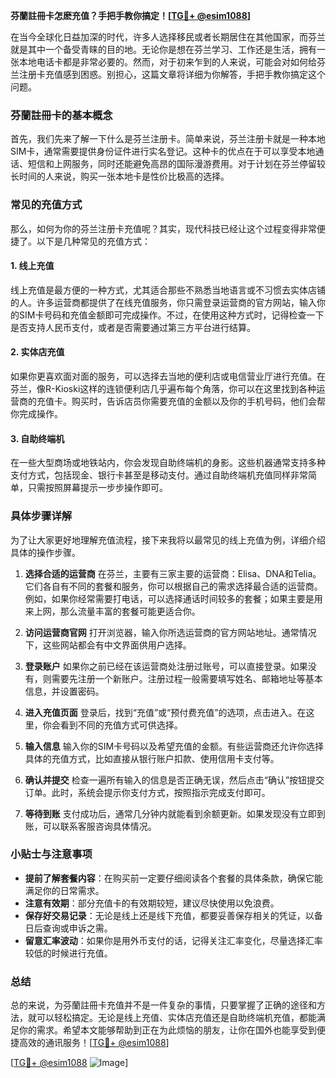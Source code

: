 **芬蘭註冊卡怎麽充值？手把手教你搞定！[[TG💪+ @esim1088](https://t.me/s/esim1088)]**

在当今全球化日益加深的时代，许多人选择移民或者长期居住在其他国家，而芬兰就是其中一个备受青睐的目的地。无论你是想在芬兰学习、工作还是生活，拥有一张本地电话卡都是非常必要的。然而，对于初来乍到的人来说，可能会对如何给芬兰注册卡充值感到困惑。别担心，这篇文章将详细为你解答，手把手教你搞定这个问题。

### 芬蘭註冊卡的基本概念

首先，我们先来了解一下什么是芬兰注册卡。简单来说，芬兰注册卡就是一种本地SIM卡，通常需要提供身份证件进行实名登记。这种卡的优点在于可以享受本地通话、短信和上网服务，同时还能避免高昂的国际漫游费用。对于计划在芬兰停留较长时间的人来说，购买一张本地卡是性价比极高的选择。

### 常见的充值方式

那么，如何为你的芬兰注册卡充值呢？其实，现代科技已经让这个过程变得非常便捷了。以下是几种常见的充值方式：

#### 1. 线上充值
线上充值是最方便的一种方式，尤其适合那些不熟悉当地语言或不习惯去实体店铺的人。许多运营商都提供了在线充值服务，你只需登录运营商的官方网站，输入你的SIM卡号码和充值金额即可完成操作。不过，在使用这种方式时，记得检查一下是否支持人民币支付，或者是否需要通过第三方平台进行结算。

#### 2. 实体店充值
如果你更喜欢面对面的服务，可以选择去当地的便利店或电信营业厅进行充值。在芬兰，像R-Kioski这样的连锁便利店几乎遍布每个角落，你可以在这里找到各种运营商的充值卡。购买时，告诉店员你需要充值的金额以及你的手机号码，他们会帮你完成操作。

#### 3. 自助终端机
在一些大型商场或地铁站内，你会发现自助终端机的身影。这些机器通常支持多种支付方式，包括现金、银行卡甚至是移动支付。通过自助终端机充值同样非常简单，只需按照屏幕提示一步步操作即可。

### 具体步骤详解

为了让大家更好地理解充值流程，接下来我将以最常见的线上充值为例，详细介绍具体的操作步骤。

1. **选择合适的运营商**
   在芬兰，主要有三家主要的运营商：Elisa、DNA和Telia。它们各自有不同的套餐和服务，你可以根据自己的需求选择最合适的运营商。例如，如果你经常需要打电话，可以选择通话时间较多的套餐；如果主要是用来上网，那么流量丰富的套餐可能更适合你。

2. **访问运营商官网**
   打开浏览器，输入你所选运营商的官方网站地址。通常情况下，这些网站都会有中文界面供用户选择。

3. **登录账户**
   如果你之前已经在该运营商处注册过账号，可以直接登录。如果没有，则需要先注册一个新账户。注册过程一般需要填写姓名、邮箱地址等基本信息，并设置密码。

4. **进入充值页面**
   登录后，找到“充值”或“预付费充值”的选项，点击进入。在这里，你会看到不同的充值方式可供选择。

5. **输入信息**
   输入你的SIM卡号码以及希望充值的金额。有些运营商还允许你选择具体的充值方式，比如直接从银行账户扣款、使用信用卡支付等。

6. **确认并提交**
   检查一遍所有输入的信息是否正确无误，然后点击“确认”按钮提交订单。此时，系统会提示你支付方式，按照指示完成支付即可。

7. **等待到账**
   支付成功后，通常几分钟内就能看到余额更新。如果发现没有立即到账，可以联系客服咨询具体情况。

### 小贴士与注意事项

- **提前了解套餐内容**：在购买前一定要仔细阅读各个套餐的具体条款，确保它能满足你的日常需求。
- **注意有效期**：部分充值卡的有效期较短，建议尽快使用以免浪费。
- **保存好交易记录**：无论是线上还是线下充值，都要妥善保存相关的凭证，以备日后查询或申诉之需。
- **留意汇率波动**：如果你是用外币支付的话，记得关注汇率变化，尽量选择汇率较低的时候进行充值。

### 总结

总的来说，为芬蘭註冊卡充值并不是一件复杂的事情，只要掌握了正确的途径和方法，就可以轻松搞定。无论是线上充值、实体店充值还是自助终端机充值，都能满足你的需求。希望本文能够帮助到正在为此烦恼的朋友，让你在国外也能享受到便捷高效的通讯服务！[[TG💪+ @esim1088](https://t.me/s/esim1088)]

[[TG💪+ @esim1088](https://t.me/s/esim1088) ![Image](https://i.postimg.cc/4NQfJmqS/Snipaste-2025-05-13-00-14-12.png)]